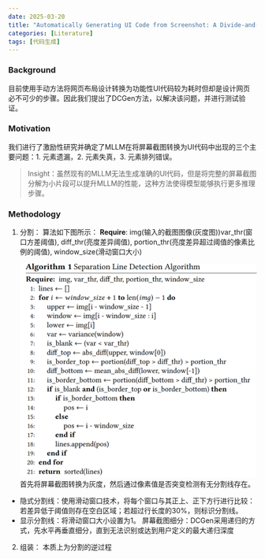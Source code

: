 ```yaml
---
date: 2025-03-20
title: "Automatically Generating UI Code from Screenshot: A Divide-and-Conquer-Based Approach"
categories: [Literature]
tags: [代码生成]
---
```


### Background
目前使用手动方法将网页布局设计转换为功能性UI代码较为耗时但却是设计网页必不可少的步骤。因此我们提出了DCGen方法，以解决该问题，并进行测试验证。
### Motivation
我们进行了激励性研究并确定了MLLM在将屏幕截图转换为UI代码中出现的三个主要问题：1. 元素遗漏，2. 元素失真，3. 元素排列错误。
> Insight：虽然现有的MLLM无法生成准确的UI代码，但是将完整的屏幕截图分解为小片段可以提升MLLM的性能，这种方法使得模型能够执行更多推理步骤。

### Methodology
1. 分割：
   算法如下图所示：
   **Require**: img(输入的截图图像(灰度图))var_thr(窗口方差阈值), diff_thr(亮度差异阈值), portion_thr(亮度差异超过阈值的像素比例的阈值), window_size(滑动窗口大小)
  
   ![Separation Line Detection Algorithm](/postpictures/paper1image.jpg)
   首先将屏幕截图转换为灰度，然后通过像素值是否突变检测有无分割线存在。
  - 隐式分割线：使用滑动窗口技术，将每个窗口与其正上、正下方行进行比较：若差异低于阈值则存在空白区域；若超过行长度的30%，则标识分割线。
   - 显示分割线：将滑动窗口大小设置为1。
屏幕截图细分：DCGen采用递归的方式，先水平再垂直细分，直到无法识别或达到用户定义的最大递归深度

2. 组装：
   本质上为分割的逆过程